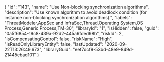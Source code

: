 {
  "id": "143",
  "name": "Use Non-blocking synchronization algorithms",
  "description": "Use known algorithm to avoid deadlock condition (for instance non-blocking synchronization algorithms).",
  "labels": "ThreatModeler,AppSec and InfraSec,Thread,Operating System,OS Process,Generic Process,TM-30",
  "libraryId": "1",
  "isHidden": false,
  "guid": "0a5f6854-19c8-439a-92d2-445a6fded98b",
  "riskId": 2,
  "isCompensatingControl": false,
  "riskName": "High",
  "isReadOnlyLibraryEntity": false,
  "lastUpdated": "2020-09-22T13:26:49.673",
  "libraryGuid": "eef7dcf9-53bd-48e9-849d-21445ebad101"
}